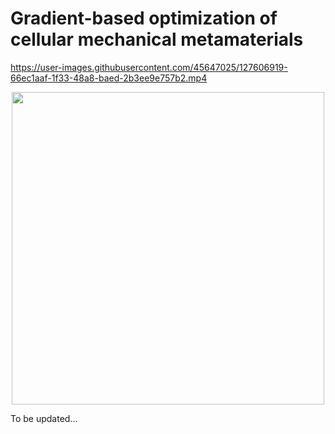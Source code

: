 # Gradient-based optimization of cellular mechanical metamaterials


https://user-images.githubusercontent.com/45647025/127606919-66ec1aaf-1f33-48a8-baed-2b3ee9e757b2.mp4

<p align="center">
  <img src="https://user-images.githubusercontent.com/45647025/127607173-93f92bf2-6bb8-4086-ab5b-f97938e70b9d.png" width="500">
</p>

To be updated...
